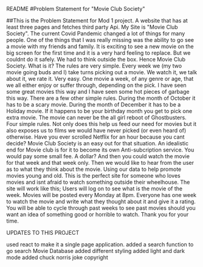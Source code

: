 README
#Problem Statement for "Movie Club Society"

##This is the Problem Statement for Mod 1 project. A website that has at least three pages and fetches third party Api.
My Site is "Movie Club Society". The current Covid Pandemic changed a lot of things for many people. One of the things that I was 
really missing was the ability to go see a movie with my friends and family. It is exciting to see a new movie on the big screen for the first time and
it is a very hard feeling to replace. But we couldnt do it safely. We had to think outside the box. Hence Movie Club Society. What is it?
The rules are very simple. Every week we (my two movie going buds and I) take turns picking out a movie. We watch it, we talk about it, we rate it. Very easy.
One movie a week, of any genre or age, that we all either enjoy or suffer through, depending on the pick. I have seen some great movies this way and I have seen some hot pieces 
of garbage this way. There are a few other simple rules. During the month of October it has to be a scary movie. During the month of December it has to be a Holiday movie. 
If it happens to be your birthday month you get to pick one extra movie. The movie can never be the all girl reboot of Ghostbusters. Four simple rules. Not only does this help us
feed our need for movies but it also exposes us to films we would have never picked (or even heard of) otherwise. Have you ever scrolled Netflix for an hour because you cant 
decide? Movie Club Society is an easy out for that situation. An idealistic end for Movie club is for it to become its own Anti-subcription service. You would pay some small fee.
A dollar? And then you could watch the movie for that week and that week only. Then we would like to hear from the user as to what they think about the movie. Using our data
to help promote movies young and old. This is the perfect site for someone who loves movies and isnt afraid to watch something outside their wheelhouse. The site will work like this;
Users will log on to see what is the movie of the week. Movies will be posted every Monday at 8pm. Everyone has one week to watch the movie and write what they thought about it and 
give it a rating. You will be able to cycle through past weeks to see past movies should you want an idea of something good or horrible to watch. Thank you for your time.

UPDATES TO THIS PROJECT

used react to make it a single page application. 
added a search function to go search Movie Database
added different styling 
added light and dark mode
added chuck norris joke copyright
 